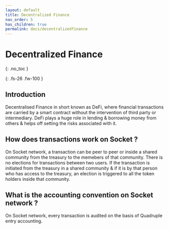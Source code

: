 ```yaml
---
layout: default
title: Decentralized Finance
nav_order: 5
has_children: true
permalink: docs/decentralizedfinance
---
```

 
# Decentralized Finance
{: .no_toc }

{: .fs-26 .fw-100 } 
## Introduction 

Decentralised Finance in short known as DeFi, where financial transactions are carried by a smart contract without the intervention of third party or intermediary. DeFi plays a huge role in lending & borrowing money from others & helps off setting the risks associated with it. 

## How does transactions work on Socket ? 

On Socket network, a transaction can be peer to peer or inside a shared community from the treasury to the memebers of that community. There is no elections for transactions between two users. If the transaction is initiated from the treasury in a shared community & if it is by that person who has access to the treasury, an election is triggered to all the token holders inside that community. 


## What is the accounting convention on Socket network ? 

On Socket network, every transaction is audited on the basis of Quadruple entry accounting. 
